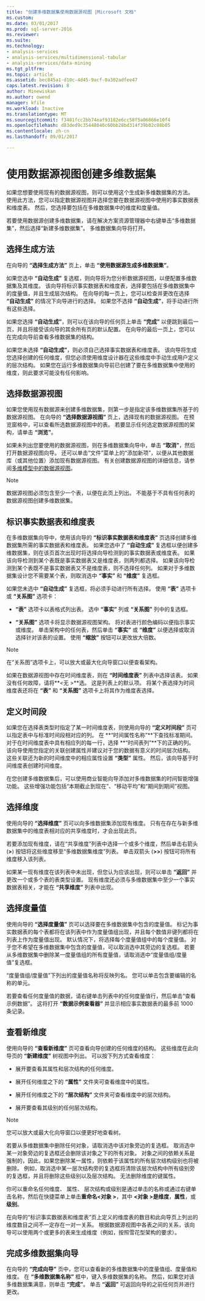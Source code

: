 ```yaml
---
title: "创建多维数据集使用数据源视图 |Microsoft 文档"
ms.custom: 
ms.date: 03/01/2017
ms.prod: sql-server-2016
ms.reviewer: 
ms.suite: 
ms.technology:
- analysis-services
- analysis-services/multidimensional-tabular
- analysis-services/data-mining
ms.tgt_pltfrm: 
ms.topic: article
ms.assetid: bec845a1-d10c-4d45-9acf-0a302adfee47
caps.latest.revision: 8
author: Minewiskan
ms.author: owend
manager: kfile
ms.workload: Inactive
ms.translationtype: MT
ms.sourcegitcommit: f3481fcc2bb74eaf93182e6cc58f5a06666e10f4
ms.openlocfilehash: d83ded9c35448040c60bb28bd314f39b02c08b05
ms.contentlocale: zh-cn
ms.lasthandoff: 09/01/2017

---
```

# <a name="create-a-cube-using-a-data-source-view"></a>使用数据源视图创建多维数据集
  如果您想要使用现有的数据源视图，则可以使用这个生成新多维数据集的方法。 使用此方法，您可以指定数据源视图并选择您要在数据源视图中使用的事实数据表和维度表。 然后，您选择要包括在多维数据集中的维度和度量值。  
  
 若要使用数据源创建多维数据集，请在解决方案资源管理器中右键单击“多维数据集”，然后选择“新建多维数据集”。 多维数据集向导将打开。  
  
## <a name="selecting-the-build-method"></a>选择生成方法  
 在向导的 **“选择生成方法”** 页上，单击 **“使用数据源生成多维数据集”**。  
  
 如果您选中 **“自动生成”** 复选框，则向导将为您分析数据源视图，以便配置多维数据集及其维度。 该向导将标识事实数据表和维度表，选择要包括在多维数据集中的度量值，并且生成层次结构。 在向导的每一页上，您可以检查并更改在选择 **“自动生成”** 的情况下向导进行的选择。 如果您不选择 **“自动生成”**，将手动进行所有这些选择。  
  
 如果您选择 **“自动生成”**，则可以在该向导的任何页上单击 **“完成”** 以便跳到最后一页，并且将接受该向导的其余所有页的默认配置。 在向导的最后一页上，您可以在完成向导前查看多维数据集的结构。  
  
 如果您未选择 **“自动生成”**，则必须自己选择事实数据表和维度表。 该向导将生成您选择创建的任何维度，但您必须使用维度设计器在这些维度中手动生成用户定义的层次结构。 如果您在运行多维数据集向导前已创建了要在多维数据集中使用的维度，则此要求可能没有任何影响。  
  
## <a name="selecting-the-data-source-view"></a>选择数据源视图  
 如果您使用现有数据源来创建多维数据集，则第一步是指定该多维数据集所基于的数据源视图。 在向导的 **“选择数据源视图”** 页上，选择现有的数据源视图。 在预览窗格中，可以查看所选数据源视图中的表。 若要显示任何选定数据源视图的架构，请单击 **“浏览”**。  
  
 如果未列出您要使用的数据源视图，则在多维数据集向导中，单击 **“取消”**，然后打开数据源视图向导。 还可以单击“文件”菜单上的“添加新项”，以便从其他数据库（或其他位置）添加现有数据源视图。 有关创建数据源视图的详细信息，请参阅[多维模型中的数据源视图](../../analysis-services/multidimensional-models/data-source-views-in-multidimensional-models.md)。  
  
> [!NOTE]  
>  数据源视图必须包含至少一个表，以便在此页上列出。 不能基于不具有任何表的数据源视图创建多维数据集。  
  
## <a name="identify-fact-and-dimension-tables"></a>标识事实数据表和维度表  
 在多维数据集向导中，使用该向导的 **“标识事实数据表和维度表”** 页选择创建多维数据集所需的事实数据表和维度表。 如果您选中了 **“自动生成”** 复选框以便创建多维数据集，则在该页首次出现时将选择向导检测到的事实数据表或维度表。 如果该向导检测到某个表既是事实数据表又是维度表，则两列都选择。 如果该向导检测到某个表既不是事实数据表又不是维度表，则不选择任何列。 如果对于多维数据集设计您不需要某个表，则取消选中 **“事实”** 和 **“维度”** 复选框。  
  
 如果您未选中 **“自动生成”** 复选框，将必须手动进行所有选择。 使用 **“表”** 选项卡或 **“关系图”** 选项卡：  
  
-   **“表”** 选项卡以表格式列出表。 选中 **“事实”** 列或 **“关系图”** 列中的复选框。  
  
-   **“关系图”** 选项卡将显示数据源视图架构。 将对表进行颜色编码以便指示事实或维度。 单击架构中的任何表，然后单击 **“事实”** 或 **“维度”** 以便选择或取消选择针对该表的设置。 使用 **“缩放”** 按钮可以更改放大倍数。  
  
> [!NOTE]  
>  在“关系图”选项卡上，可以放大或最大化向导窗口以便查看架构。  
  
 如果在数据源视图中存在时间维度表，则在 **“时间维度表”** 列表中选择该表。 如果没有任何故障，请将**\<无 >**选。 这是列表上的默认项。 将某个表选择为时间维度表还将在 **“表”** 和 **“关系图”** 选项卡上将其作为维度表选择。  
  
## <a name="defining-time-periods"></a>定义时间段  
 如果您在选择表类型时指定了某一时间维度表，则使用向导的 **“定义时间段”** 页可以指定表中与标准时间段相对应的列。 在 **“时间属性名称”**下查找标准期间。 对于在时间维度表中具有相应列的每一行，选择 **“时间表列”**下的正确的列。 该向导使用您指定的关联创建属性并建议对于您的数据有意义的时间层次结构。 这些关联还为新的时间维度中的相应属性设置 **“类型”** 属性。 然后，该向导基于时间维度表创建时间维度。  
  
 在您创建多维数据集后，可以使用商业智能向导添加对多维数据集的时间智能增强功能。 这些增强功能包括“本期截止到现在”、“移动平均”和“期间到期间”视图。  
  
## <a name="selecting-dimensions"></a>选择维度  
 使用向导的 **“选择维度”** 页可以向多维数据集添加现有维度。 只有在存在与新多维数据集中的维度表相对应的共享维度时，才会出现此页。  
  
 若要添加现有维度，请在“共享维度”列表中选择一个或多个维度，然后单击右箭头 (**>**) 按钮将这些维度移至“多维数据集维度”列表。 单击双箭头 (**>>**) 按钮可将所有维度移入该列表。  
  
 如果某一现有维度在该列表中未出现，但您认为应该出现，则可以单击 **“返回”** 并更改一个或多个表的表类型设置。 现有维度还必须与多维数据集中至少一个事实数据表相关，才能在 **“共享维度”** 列表中出现。  
  
## <a name="selecting-measures"></a>选择度量值  
 使用向导的 **“选择度量值”** 页可以选择要在多维数据集中包含的度量值。 标记为事实数据表的每个表都将在该列表中作为度量值组出现，并且每个数值非键列都将在列表上作为度量值出现。 默认情况下，将选择每个度量值组中的每个度量值。 对于您不希望在多维数据集中包含的度量值，可以取消选中其旁边的复选框。 若要从多维数据集中删除某一度量值组的所有度量值，请取消选中“度量值组/度量值”复选框。  
  
 “度量值组/度量值”下列出的度量值名称将反映列名。 您可以单击包含要编辑的名称的单元。  
  
 若要查看任何度量值的数据，请右键单击列表中的任何度量值行，然后单击“查看示例数据”。 这将打开 **“数据示例查看器”** 并显示相应事实数据表的最多前 1000 条记录。  
  
## <a name="reviewing-new-dimensions"></a>查看新维度  
 使用向导的 **“查看新维度”** 页可查看向导创建的任何维度的结构。 这些维度在此向导页的 **“新建维度”** 树视图中列出。 可以按下列方式查看维度：  
  
-   展开要查看其属性和层次结构的任何维度。  
  
-   展开任何维度之下的 **“属性”** 文件夹可查看维度中的属性。  
  
-   展开任何维度之下的 **“层次结构”** 文件夹可查看维度中的层次结构。  
  
-   展开要查看其级别的任何层次结构。  
  
> [!NOTE]  
>  您可以放大或最大化向导窗口以便更好地查看树。  
  
 若要从多维数据集中删除任何对象，请取消选中该对象旁边的复选框。 取消选中某一对象旁边的复选框还会删除该对象之下的所有对象。 对象之间的依赖关系是强制的，因此，如果您删除某一属性，则依赖于该属性的所有层次结构级别也将被删除。 例如，取消选中某一层次结构旁的复选框将清除该层次结构中所有级别旁的复选框，并且将删除这些级别以及层次结构。 无法删除维度的键属性。  
  
 你可以重命名任何维度、 属性、 层次结构或级别是通过单击的名称或通过右键单击名称，然后在快捷菜单上单击**重命名\<对象 >**，其中 **\<对象 >**是**维度**，**属性**，或**级别**。  
  
 在向导的“标识事实数据表和维度表”页上定义的维度表的数目和此向导页上列出的维度数目之间不一定存在一对一关系。 根据数据源视图中各表之间的关系，该向导可以使用两个或更多的表来生成维度（例如，按照雪花型架构的要求）。  
  
## <a name="completing-the-cube-wizard"></a>完成多维数据集向导  
 在向导的 **“完成向导”** 页中，您可以查看新的多维数据集中的度量值组、度量值和维度。 在 **“多维数据集名称”** 框中，键入多维数据集的名称。 然后，如果您对该多维数据集满意，则单击 **“完成”**。 单击 **“返回”** 可返回向导的之前任何页并进行更改。  
  
  

